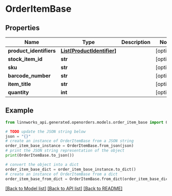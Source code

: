 # OrderItemBase


## Properties

Name | Type | Description | Notes
------------ | ------------- | ------------- | -------------
**product_identifiers** | [**List[ProductIdentifier]**](ProductIdentifier.md) |  | [optional] 
**stock_item_id** | **str** |  | [optional] 
**sku** | **str** |  | [optional] 
**barcode_number** | **str** |  | [optional] 
**item_title** | **str** |  | [optional] 
**quantity** | **int** |  | [optional] 

## Example

```python
from linnworks_api.generated.openorders.models.order_item_base import OrderItemBase

# TODO update the JSON string below
json = "{}"
# create an instance of OrderItemBase from a JSON string
order_item_base_instance = OrderItemBase.from_json(json)
# print the JSON string representation of the object
print(OrderItemBase.to_json())

# convert the object into a dict
order_item_base_dict = order_item_base_instance.to_dict()
# create an instance of OrderItemBase from a dict
order_item_base_from_dict = OrderItemBase.from_dict(order_item_base_dict)
```
[[Back to Model list]](../README.md#documentation-for-models) [[Back to API list]](../README.md#documentation-for-api-endpoints) [[Back to README]](../README.md)


